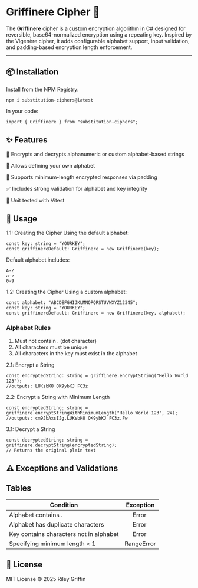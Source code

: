 # Griffinere Cipher 🔐

The **Griffinere** cipher is a custom encryption algorithm in C# designed for reversible, base64-normalized encryption using a repeating key. Inspired by the Vigenère cipher, it adds configurable alphabet support, input validation, and padding-based encryption length enforcement.

---

## 📦 Installation

Install from the NPM Registry:

```
npm i substitution-ciphers@latest
```
In your code:
```
import { Griffinere } from "substitution-ciphers";
```


## ✨ Features
🔐 Encrypts and decrypts alphanumeric or custom alphabet-based strings

🧩 Allows defining your own alphabet

📏 Supports minimum-length encrypted responses via padding

✅ Includes strong validation for alphabet and key integrity

🧪 Unit tested with Vitest

## 🧰 Usage

1.1: Creating the Cipher Using the default alphabet:
```
const key: string = "YOURKEY";
const griffinereDefault: Griffinere = new Griffinere(key);
``` 
Default alphabet includes:
```
A-Z
a-z
0-9
```
    
1.2: Creating the Cipher Using a custom alphabet:
```
const alphabet: "ABCDEFGHIJKLMNOPQRSTUVWXYZ12345";
const key: string = "YOURKEY";
const griffinereDefault: Griffinere = new Griffinere(key, alphabet);
``` 

### Alphabet Rules
1. Must not contain . (dot character)
2. All characters must be unique
3. All characters in the key must exist in the alphabet

2.1: Encrypt a String
```
const encryptedString: string = griffinere.encryptString("Hello World 123");
//outputs: LUKsbK8 OK9ybKJ FC3z
```

2.2: Encrypt a String with Minimum Length
```
const encryptedString: string = griffinere.encryptStringWithMinimumLength("Hello World 123", 24);
//outputs: cm9JbAxsIJg.LUKsbK8 OK9ybKJ FC3z.Fw
```

3.1: Decrypt a String
```
const decryptedString: string = griffinere.decryptString(encryptedString);
// Returns the original plain text
```

## ⚠️ Exceptions and Validations

## Tables

| Condition  | Exception |
| ------------- |:-------------:|
| Alphabet contains .      | Error      |
| Alphabet has duplicate characters      | Error      |
| Key contains characters not in alphabet      | Error      |
| Specifying minimum length < 1      | RangeError     |


## 📄 License
MIT License © 2025 Riley Griffin